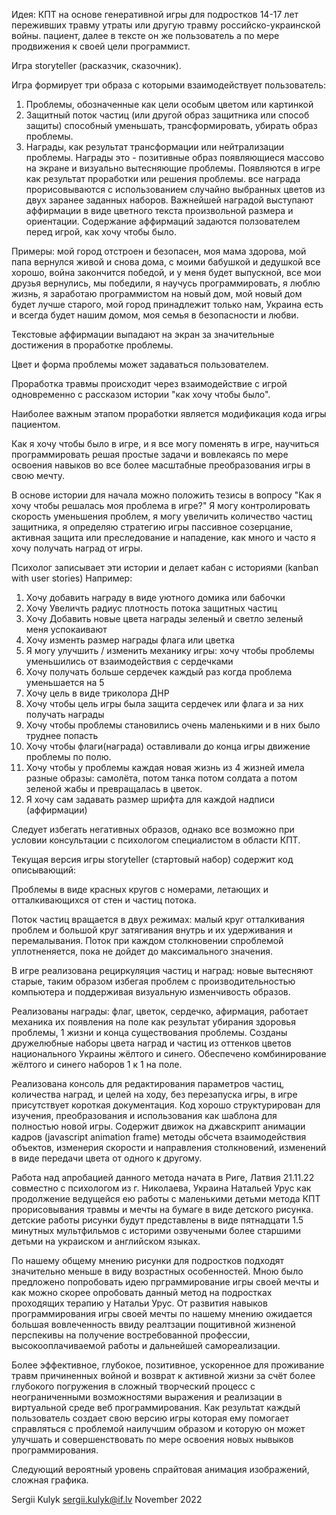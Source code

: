 Идея: КПТ на основе генеративной игры для подростков 14-17 лет переживших травму утраты или другую травму российско-украинской войны.
пациент, далее в тексте он же пользователь а по мере продвижения к своей цели программист.

Игра storyteller (расказчик, сказочник). 


Игра формирует три образа с которыми взаимодействует пользователь: 
1. Проблемы, обозначенные как цели особым цветом или картинкой
2. Защитный поток частиц (или другой образ защитника или способ защиты) способный уменьшать, трансформировать, убирать образ проблемы.
3. Награды, как результат трансформации или нейтрализации проблемы. Награды это - позитивные образ появляющиеся массово на экране и визуально вытесняющие проблемы.
Появляются в игре как результат проработки или решения проблемы. все награда прорисовываются с использованием случайно выбранных цветов из двух заранее заданных наборов.
Важнейшей наградой выступают аффирмации в виде цветного текста произвольной размера и ориентации.
Содержание аффирмаций задаются ползователем перед игрой, как хочу чтобы было. 

Примеры: мой город отстроен и безопасен, моя мама здорова, мой папа вернулся живой и снова дома, с моими бабушкой и дедушкой все хорошо, война закончится победой, и у меня будет выпускной, все мои друзья вернулись, мы победили, я научусь программировать, я люблю жизнь, я заработаю программистом на новый дом, мой новый дом будет лучше старого, мой город принадлежит только нам, Украина есть и всегда будет нашим домом, моя семья в безопасности и любви.

Текстовые аффирмации выпадают на экран за значительные достижения в проработке проблемы. 

Цвет и форма проблемы может задаваться пользователем.

Проработка травмы происходит через взаимодействие с игрой одновременно с рассказом истории "как хочу чтобы было".

Наиболее важным этапом проработки является модификация кода игры пациентом.

Как я хочу чтобы было в игре, и я все могу поменять в игре, научиться программировать решая простые задачи и вовлекаясь по мере освоения навыков во все более масштабные преобразования игры в свою мечту.

В основе истории для начала можно положить тезисы в вопросу "Как я хочу чтобы решалась моя проблема в игре?"
Я могу контролировать скорость уменьшения проблем, 
я могу увеличить количество частиц защитника, 
я определяю стратегию игры пассивное созерцание, активная защита или преследование и нападение, 
как много и часто я хочу получать наград от игры.

Психолог записывает эти истории и делает кабан с историями (kanban with user stories)
Например: 
1. Хочу добавить награду в виде уютного домика или бабочки
2. Хочу Увеличть радиус плотность потока защитных частиц 
3. Хочу Добавить новые цвета награды зеленый и светло зеленый меня успокаивают 
4. Хочу изменть размер награды флага или цветка 
5. Я могу улучшить / изменить механику игры: хочу чтобы проблемы уменьшились от взаимодействия с сердечками
6. Хочу получать больше сердечек каждый раз когда проблема уменьшается на 5
7. Хочу цель в виде триколора ДНР
8. Хочу чтобы цель игры была защита сердечек или флага и за них получать награды
9. Хочу чтобы проблемы становились очень маленькими и в них было труднее попасть
10. Хочу чтобы флаги(награда) оставливали до конца игры движение проблемы по полю.
11. Хочу чтобы у проблемы каждая новая жизнь из 4 жизней имела разные образы: самолёта, потом танка потом солдата а потом зеленой жабы и превращалась в цветок.
12. Я хочу сам задавать размер шрифта для каждой надписи (аффирмации)

Следует избегать негативных образов, однако все возможно при условии консультации с психологом специалистом в области КПТ.

Текущая версия игры storyteller (стартовый набор) содержит код описывающий: 

Проблемы в виде красных кругов с номерами, летающих и отталкивающихся от стен и частиц потока.

Поток частиц вращается в двух режимах: малый круг отталкивания проблем и большой круг затягивания внутрь и их удерживания и перемалывания.
Поток при каждом столкновении спроблемой уплотненяется, пока не дойдет до максимального значения. 

В игре реализована рециркуляция частиц и наград: новые вытесняют старые, таким образом избегая проблем с производительностью компьютера и поддерживая визуальную изменчивость образов.

Реализованы награды: флаг, цветок,  сердечко, афирмация, работает механика их появления на поле как результат убирания здоровья проблемы, 1 жизни и конца существования проблемы.
Созданы дружелюбные наборы цвета наград и частиц из оттенков цветов национального Украины жёлтого и синего. 
Обеспечено комбинирование жёлтого и синего наборов 1 к 1 на поле.

Реализована консоль для редактирования параметров частиц, количества наград, и целей на ходу, без перезапуска игры, в игре присутствует короткая документация.
Код хорошо структурирован для изучения, преобразования и использования как шаблона для полностью новой игры. Содержит движок на джавскрипт анимации кадров (javascript animation frame)  методы обсчета взаимодействия объектов, изменерия скорости и направления столкновений, изменений в виде передачи цвета от одного к другому.

Работа над апробацией данного метода начата в Риге, Латвия 21.11.22  совместно с психологом из г. Николаева, Украина Натальей Урус как продолжение ведущейся ею работы с маленькими детьми метода КПТ прорисовывания травмы и мечты на бумаге в виде детского рисунка. детские работы рисунки будут представлены в виде пятнадцати 1.5 минутных мультфильмов с историми озвучеными более старшими детьми на украиском и английском языках.

По нашему общему мнению рисунки для подростков подходят значительно меньше в виду возрастных особенностей.
Мною было предложено попробовать идею прграммирование игры своей мечты и как можно скорее опробовать данный метод на подростках проходящих терапию у Натальи Урус. От развития навыков программирования игры своей мечты по нашему мнению ожидается большая вовлеченность ввиду реалтзации пощитивной жизненой перспекивы на получение востребованной  профессии, высокооплачиваемой работы и дальнейшей самореализации.

Более эффективное, глубокое, позитивное, ускоренное для проживание травм причиненных войной и возврат к активной жизни за счёт более глубокого погружения в сложный творческий процесс с неограниченными возможностями выражения и реализации в виртуальной среде веб программирования.
Как результат каждый пользователь создает свою версию игры которая ему помогает справляться с проблемой наилучшим образом и которую он может улучшать и совершенствовать по мере освоения новых нывыков программирования.

Следующий вероятный уровень спрайтовая анимация изображений, сложная графика.

Sergii Kulyk
sergii.kulyk@if.lv
November 2022
